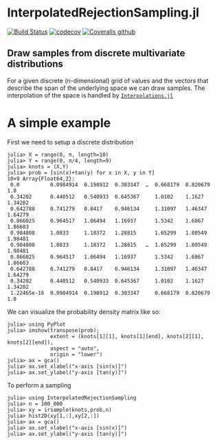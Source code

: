 # InterpolatedRejectionSampling.jl
[![Build Status](https://travis-ci.com/m-wells/InterpolatedRejectionSampling.jl.svg?token=qtRCxXQJn8B2HN1f6h3k&branch=master)](https://travis-ci.com/m-wells/InterpolatedRejectionSampling.jl)
[![codecov](https://codecov.io/gh/m-wells/InterpolatedRejectionSampling.jl/branch/master/graph/badge.svg)](https://codecov.io/gh/m-wells/InterpolatedRejectionSampling.jl)
[![Coveralls github](https://img.shields.io/coveralls/github/m-wells/InterpolatedRejectionSampling.jl)](https://coveralls.io/github/m-wells/InterpolatedPDFs.jl?branch=master)

## Draw samples from discrete multivariate distributions
For a given discrete (n-dimensional) grid of values and the vectors that describe the span of the underlying space we can draw samples.
The interpolation of the space is handled by  [`Interpolations.jl`](https://github.com/JuliaMath/Interpolations.jl)
# A simple example
First we need to setup a discrete distribution
```
julia> X = range(0, π, length=10)
julia> Y = range(0, π/4, length=9)
julia> knots = (X,Y)
julia> prob = [sin(x)+tan(y) for x in X, y in Y]
10×9 Array{Float64,2}:
 0.0          0.0984914  0.198912  0.303347  …  0.668179  0.820679  1.0    
 0.34202      0.440512   0.540933  0.645367     1.0102    1.1627    1.34202
 0.642788     0.741279   0.8417    0.946134     1.31097   1.46347   1.64279
 0.866025     0.964517   1.06494   1.16937      1.5342    1.6867    1.86603
 0.984808     1.0833     1.18372   1.28815      1.65299   1.80549   1.98481
 0.984808     1.0833     1.18372   1.28815   …  1.65299   1.80549   1.98481
 0.866025     0.964517   1.06494   1.16937      1.5342    1.6867    1.86603
 0.642788     0.741279   0.8417    0.946134     1.31097   1.46347   1.64279
 0.34202      0.440512   0.540933  0.645367     1.0102    1.1627    1.34202
 1.22465e-16  0.0984914  0.198912  0.303347     0.668179  0.820679  1.0    
```
We can visualize the probability density matrix like so:
```
julia> using PyPlot
julia> imshow(transpose(prob);
              extent = (knots[1][1], knots[1][end], knots[2][1], knots[2][end]),
              aspect = "auto",
              origin = "lower")
julia> ax = gca()
julia> ax.set_xlabel("x-axis [sin(x)]")
julia> ax.set_ylabel("y-axis [tan(y)]")
```
To perform a sampling
```
julia> using InterpolatedRejectionSampling
julia> n = 100_000
julia> xy = irsample(knots,prob,n)
julia> hist2D(xy[1,:],xy[2,:])
julia> ax = gca()
julia> ax.set_xlabel("x-axis [sin(x)]")
julia> ax.set_ylabel("y-axis [tan(y)]")
```
